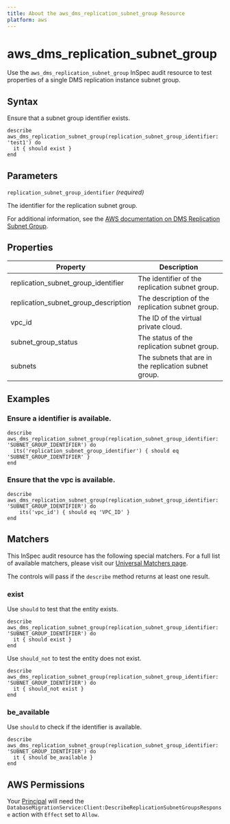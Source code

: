 ```yaml
---
title: About the aws_dms_replication_subnet_group Resource
platform: aws
---
```


# aws_dms_replication_subnet_group

Use the `aws_dms_replication_subnet_group` InSpec audit resource to test properties of a single DMS replication instance subnet group.

## Syntax

Ensure that a subnet group identifier exists.

    describe aws_dms_replication_subnet_group(replication_subnet_group_identifier: 'test1') do
      it { should exist }
    end

## Parameters

`replication_subnet_group_identifier` _(required)_

The identifier for the replication subnet group.

For additional information, see the [AWS documentation on DMS Replication Subnet Group](https://docs.aws.amazon.com/AWSCloudFormation/latest/UserGuide/aws-resource-dms-replicationsubnetgroup.html).

## Properties

| Property | Description|
| --- | --- |
| replication_subnet_group_identifier | The identifier of the replication subnet group. |
| replication_subnet_group_description | The description of the replication subnet group. |
| vpc_id | The ID of the virtual private cloud. |
| subnet_group_status | The status of the replication subnet group. |
| subnets | The subnets that are in the replication subnet group. |

## Examples

### Ensure a identifier is available.

    describe aws_dms_replication_subnet_group(replication_subnet_group_identifier: 'SUBNET_GROUP_IDENTIFIER') do
      its('replication_subnet_group_identifier') { should eq 'SUBNET_GROUP_IDENTIFIER' }
    end

### Ensure that the vpc is available.

    describe aws_dms_replication_subnet_group(replication_subnet_group_identifier: 'SUBNET_GROUP_IDENTIFIER') do
        its('vpc_id') { should eq 'VPC_ID' }
    end

## Matchers

This InSpec audit resource has the following special matchers. For a full list of available matchers, please visit our [Universal Matchers page](https://www.inspec.io/docs/reference/matchers/).

The controls will pass if the `describe` method returns at least one result.

### exist

Use `should` to test that the entity exists.

    describe aws_dms_replication_subnet_group(replication_subnet_group_identifier: 'SUBNET_GROUP_IDENTIFIER') do
      it { should exist }
    end

Use `should_not` to test the entity does not exist.
      
    describe aws_dms_replication_subnet_group(replication_subnet_group_identifier: 'SUBNET_GROUP_IDENTIFIER') do
      it { should_not exist }
    end

### be_available

Use `should` to check if the identifier is available.

    describe aws_dms_replication_subnet_group(replication_subnet_group_identifier: 'SUBNET_GROUP_IDENTIFIER') do
      it { should be_available }
    end

## AWS Permissions

Your [Principal](https://docs.aws.amazon.com/IAM/latest/UserGuide/intro-structure.html#intro-structure-principal) will need the `DatabaseMigrationService:Client:DescribeReplicationSubnetGroupsResponse` action with `Effect` set to `Allow`.

